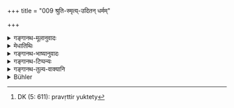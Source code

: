 +++
title = "009 श्रुति-स्मृत्य्-उदितन् धर्मम्"

+++

<details><summary>गङ्गानथ-मूलानुवादः</summary>

For the man performing the duty laid down by the revealed word and the recollections obtains fame here, and after death, unsurpassed happiness.—(9)
</details>

<details><summary>मेधातिथिः</summary>

यो नास्तिकतया वैदिकानि निष्फलानि कर्माणीति व्यामुह्य न तदनुष्ठाने प्रवर्तेत, तस्य प्रवृत्त्यर्थं सुहृद् भूत्वा दृष्टफलप्रदर्शनं करोति । तिष्ठतु तावद् अन्यत् फलम् । श्रुतौ स्मृतिषु च यद् **उदितम्** उक्तं धर्माख्यं कर्म तद् **अनुतिष्ठन्न्** **इह **अश्मिंल् लोके यावज् जीवति तावत् **कीर्तिं** प्रशस्यतां पूज्यतां सौभाग्यं लभते । न्याय्ये पथि स्थितो महापुण्यो ऽयम् इति सर्वेण पूज्यते । प्रियश् च सर्वस्य भवति । **प्रेत्य** देहान्तरे यस्माद् अन्यद् उत्तमं नास्ति तत् सुखं प्राप्नोति । प्रायेण स्वर्गकामस्याधिकारः, निरतिशया च प्रीतिः स्वर्गः, तत उच्यते **अनुत्तमम्** इति । तस्मान् नास्ति कस्यापि दृष्टफलार्थिनो ऽत्रैव प्रवृत्तिः प्रयुक्तेत्य्[^६४] एवंपरम् एतत् ॥ २.९ ॥


[^६४]:
     DK (5: 611): pravṛttir yuktety
</details>

<details><summary>गङ्गानथ-भाष्यानुवादः</summary>

There might be some one who, being an unbeliever, might form the misconception that the acts laid down in the Veda are fruitless, and omit to do them; hence with a view to induce such a man to undertake the performance of those acts, the Author, placing himself in the position of a friend, proceeds to indicate the. perceptible results that follow from the acts in question, to say nothing of other kinds of results.

The man who performs the act, known as ‘duty,’ ‘Dharma,’—which is ‘*laid down by the Revealed Word and the Recollections*—obtains ‘*here*,’ in this wold, as long as he lives, ‘*fame*,’ praise, honour, regard; that is, all men respect him and love him as one ‘who is firm in the rightful path and highly virtuous.’

‘*After death*,’—in another body—he obtains that ‘happiness’ superior to which there is no other happiness. As a matter of fact, almost all the acts are prescribed in the Veda as to be done by one who desires Heaven; and ‘Heaven’ stands for ‘unsurpassed happiness’; hence it is that the author speaks of ‘unsurpassed happiness.’

For these reasons, it is only right that the unbeliever also, who seeks for nothing but visible results, should undertake the performance of the acts in question. This is the purport of the text.—(9)
</details>

<details><summary>गङ्गानथ-टिप्पन्यः</summary>

This verse is quoted in *Hemādri* (Vrata, p. 14);—in the *Vīramitrodaya* (Paribhāṣā, p. 61), which explains that, ‘*anuttamam sukham*’ stands for the rewards that are spoken of in connection with each act;—and in the
*Nṛsiṃhaprasāda* (Saṃskāra, p. 16b).
</details>

<details><summary>गङ्गानथ-तुल्य-वाक्यानि</summary>

*Atri-Saṃhitā*, 16.—‘By me has been described that Dharma in which
remaining firm, men of the various castes acquire reputation in the world and after death attain the highest condition.’

*Āpastamba-Dharmasūtra*, 2.2.5.—‘In course of evolution, the man, by the
residue of the results of his past acts, obtains his caste, his- body, his complexion, strength, intelligence, knowledge and also other things and activities; and in its revolution, this process brings him happiness in both worlds.’ *Āpastamba-Dharmasūtra*, 2.2.7.—‘Through acts conducive to sin, one becomes born in undesirable families.’

*Gautama-Dharmasūtra*, 11-31.—‘People of various castes and in various
stages of life, remaining firm in their duties, on death, enjoy the fruits of their acts, and by reason of the residue of those, become born again in a good family of superior caste, endowed with long life, learning, wealth, happiness and intelligence.’

*Vaśiṣṭha-Smṛti*, 1.2.—‘The man who performs his duties with due
knowledge becomes highly praiseworthy in the world, and after death attains Heaven.’

*Dakṣa-Smṛti*, 2.66.—‘The Householder, ever intent on his own duties,
partakes of Heaven.’

*Laghu-Viṣṇu-Smṛti*, 2.17.—‘Whatever has been prescribed in the Śruti
and in the Smṛti,—all this should be done by the Housoholder; otherwise, he becomes open to censure.’
</details>

<details><summary>Bühler</summary>

009	For that man who obeys the law prescribed in the revealed texts and in the sacred tradition, gains fame in this (world) and after death unsurpassable bliss.
</details>
